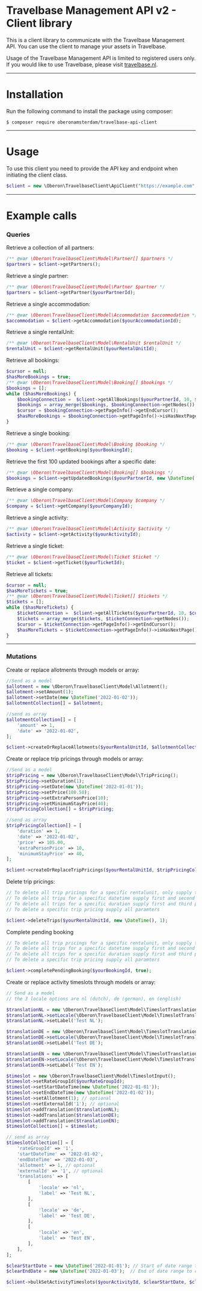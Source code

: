 Travelbase Management API v2 - Client library
=======================

This is a client library to communicate with the Travelbase Management API. You can use the client to manage your 
assets in Travelbase.

Usage of the Travelbase Management API is limited to registered users only. If you would like to use Travelbase, please 
visit [travelbase.nl](https://www.travelbase.nl).


---
# Installation

Run the following command to install the package using composer:

```
$ composer require oberonamsterdam/travelbase-api-client
```
---
# Usage

To use this client you need to provide the API key and endpoint when initiating the client class.

```php
$client = new \Oberon\TravelbaseClient\ApiClient("https://example.com", "APIKEY");
```
---

# Example calls

### Queries

Retrieve a collection of all partners:
```php
/** @var \Oberon\TravelbaseClient\Model\Partner[] $partners */
$partners = $client->getPartners();
```
  
Retrieve a single partner:
```php
/** @var \Oberon\TravelbaseClient\Model\Partner $partner */
$partners = $client->getPartner($yourPartnerId);
```

Retrieve a single accommodation:
```php
/** @var \Oberon\TravelbaseClient\Model\Accommodation $accommodation */
$accommodation = $client->getAccommodation($yourAccommodationId);
```

Retrieve a single rentalUnit:
```php
/** @var \Oberon\TravelbaseClient\Model\RentalUnit $rentalUnit */
$rentalUnit = $client->getRentalUnit($yourRentalUnitId);
```

Retrieve all bookings:
```php
$cursor = null;
$hasMoreBookings = true;
/** @var \Oberon\TravelbaseClient\Model\Booking[] $bookings */
$bookings = [];
while ($hasMoreBookings) {
    $bookingConnection =  $client->getAllBookings($yourPartnerId, 10, $cursor);
    $bookings = array_merge($bookings, $bookingConnection->getNodes());
    $cursor = $bookingConnection->getPageInfo()->getEndCursor();
    $hasMoreBookings = $bookingConnection->getPageInfo()->isHasNextPage();
}
```

Retrieve a single booking:
```php
/** @var \Oberon\TravelbaseClient\Model\Booking $booking */
$booking = $client->getBooking($yourBookingId);
```

Retrieve the first 100 updated bookings after a specific date:
```php
/** @var \Oberon\TravelbaseClient\Model\Booking[] $bookings */
$bookings = $client->getUpdatedBookings($yourPartnerId, new \DateTime('2022-01-01'));
```

Retrieve a single company:
```php
/** @var \Oberon\TravelbaseClient\Model\Company $company */
$company = $client->getCompany($yourCompanyId);
```

Retrieve a single activity:
```php
/** @var \Oberon\TravelbaseClient\Model\Activity $activity */
$activity = $client->getActivity($yourActivityId);
```

Retrieve a single ticket:
```php
/** @var \Oberon\TravelbaseClient\Model\Ticket $ticket */
$ticket = $client->getTicket($yourTicketId);
```

Retrieve all tickets:
```php
$cursor = null;
$hasMoreTickets = true;
/** @var \Oberon\TravelbaseClient\Model\Ticket[] $tickets */
$tickets = [];
while ($hasMoreTickets) {
    $ticketConnection =  $client->getAllTickets($yourPartnerId, 10, $cursor);
    $tickets = array_merge($tickets, $ticketConnection->getNodes());
    $cursor = $ticketConnection->getPageInfo()->getEndCursor();
    $hasMoreTickets = $ticketConnection->getPageInfo()->isHasNextPage();
}
```


---
### Mutations

Create or replace allotments through models or array:
```php
//Send as a model
$allotment = new \Oberon\TravelbaseClient\Model\Allotment();
$allotment->setAmount(1);
$allotment->setDate(new \DateTime('2022-01-02'));
$allotmentCollection[] = $allotment;

//send as array
$allotmentCollection[] = [
    'amount' => 1,
    'date' => '2022-01-02',
];

$client->createOrReplaceAllotments($yourRentalUnitId, $allotmentCollection);
```


Create or replace trip pricings through models or array:
```php
//Send as a model
$tripPricing = new \Oberon\TravelbaseClient\Model\TripPricing();
$tripPricing->setDuration(1);
$tripPricing->setDate(new \DateTime('2022-01-01'));
$tripPricing->setPrice(100.50);
$tripPricing->setExtraPersonPrice(10);
$tripPricing->setMinimumStayPrice(40);
$tripPricingCollection[] = $tripPricing;

//send as array
$tripPricingCollection[] = [
    'duration' => 1,
    'date' => '2022-01-02',
    'price' => 105.00,
    'extraPersonPrice' => 10,
    'minimumStayPrice' => 40,
];

$client->createOrReplaceTripPricings($yourRentalUnitId, $tripPricingCollection);
```

Delete trip pricings:
```php
// To delete all trip pricings for a specific rentalunit, only supply the first parameter. 
// To delete all trips for a specific datetime supply first and second parameter.
// To delete all trips for a specific duration supply first and third parameter
// To delete a specific trip pricing supply all paramters

$client->deleteTrips($yourRentalUnitId, new \DateTime(), 1);
```

Complete pending booking
```php
// To delete all trip pricings for a specific rentalunit, only supply the first parameter. 
// To delete all trips for a specific datetime supply first and second parameter.
// To delete all trips for a specific duration supply first and third parameter
// To delete a specific trip pricing supply all paramters

$client->completePendingBooking($yourBookingId, true);
```

Create or replace activity timeslots through models or array:
```php
// Send as a model
// the 3 locale options are nl (dutch), de (german), en (english)

$translationNL = new \Oberon\TravelbaseClient\Model\TimeslotTranslation();
$translationNL->setLocale(\Oberon\TravelbaseClient\Model\TimeslotTranslation::LOCALE_NL);
$translationNL->setLabel('Test NL');

$translationDE = new \Oberon\TravelbaseClient\Model\TimeslotTranslation();
$translationDE->setLocale(\Oberon\TravelbaseClient\Model\TimeslotTranslation::LOCALE_DE);
$translationDE->setLabel('Test DE');

$translationEN = new \Oberon\TravelbaseClient\Model\TimeslotTranslation();
$translationEN->setLocale(\Oberon\TravelbaseClient\Model\TimeslotTranslation::LOCALE_EN);
$translationEN->setLabel('Test EN');

$timeslot = new \Oberon\TravelbaseClient\Model\TimeslotInput();
$timeslot->setRateGroupId($yourRateGroupId);
$timeslot->setStartDateTime(new \DateTime('2022-01-01'));
$timeslot->setEndDateTime(new \DateTime('2022-01-02'));
$timeslot->setAllotment(1); // optional
$timeslot->setExternalId('1'); // optional
$timeslot->addTranslation($translationNL);
$timeslot->addTranslation($translationDE);
$timeslot->addTranslation($translationEN);
$timeslotCollection[] = $timeslot;

// send as array
$timeslotCollection[] = [
    'rateGroupId' => '1', 
    'startDateTime' => '2022-01-02',
    'endDateTime' => '2022-01-03',
    'allotment' => 1, // optional
    'externalId' => '1', // optional
    'translations' => [
        [
            'locale' => 'nl',
            'label' => 'Test NL',
        ],
        [
            'locale' => 'de',
            'label' => 'Test DE',
        ],
        [
            'locale' => 'en',
            'label' => 'Test EN',
        ],
    ],
];

$clearStartDate = new \DateTime('2022-01-01'); // Start of date range to clear timeslots 
$clearEndDate = new \DateTime('2022-01-03');  // End of date range to clear timeslots, inclusive.

$client->bulkSetActivityTimeslots($yourActivityId, $clearStartDate, $clearEndDate, $timeslotCollection);
```
